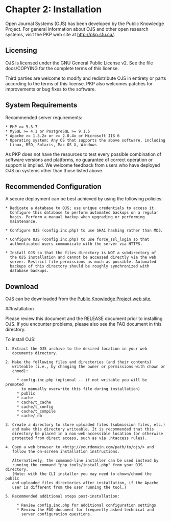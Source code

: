 # Chapter 2: Installation

Open Journal Systems (OJS) has been developed by the Public Knowledge Project.
For general information about OJS and other open research systems, visit the
PKP web site at <http://pkp.sfu.ca/>.

## Licensing

OJS is licensed under the GNU General Public License v2. See the file
docs/COPYING for the complete terms of this license.

Third parties are welcome to modify and redistribute OJS in entirety or parts
according to the terms of this license. PKP also welcomes patches for
improvements or bug fixes to the software.

## System Requirements

Recommended server requirements:

	* PHP >= 5.3.7
	* MySQL >= 4.1 or PostgreSQL >= 9.1.5
	* Apache >= 1.3.2x or >= 2.0.4x or Microsoft IIS 6
	* Operating system: Any OS that supports the above software, including
	  Linux, BSD, Solaris, Mac OS X, Windows

As PKP does not have the resources to test every possible combination of
software versions and platforms, no guarantee of correct operation or support
is implied. We welcome feedback from users who have deployed OJS on systems
other than those listed above.

## Recommended Configuration
A secure deployment can be best achieved by using the following policies:

	* Dedicate a database to OJS; use unique credentials to access it.
	  Configure this database to perform automated backups on a regular
	  basis. Perform a manual backup when upgrading or performing
	  maintenance.

	* Configure OJS (config.inc.php) to use SHA1 hashing rather than MD5.

	* Configure OJS (config.inc.php) to use force_ssl_login so that
	  authenticated users communicate with the server via HTTPS.

	* Install OJS so that the files directory is NOT a subdirectory of
	  the OJS installation and cannot be accessed directly via the web
	  server. Restrict file permissions as much as possible. Automated
	  backups of this directory should be roughly synchronized with
	  database backups.

## Download

OJS can be downloaded from the [Public Knowledge Project web site.](http://pkp.sfu.ca)


##Installation

Please review this document and the RELEASE document prior to installing OJS.
If you encounter problems, please also see the FAQ document in this directory.

To install OJS:

	1. Extract the OJS archive to the desired location in your web
	   documents directory.
	
	2. Make the following files and directories (and their contents)
	   writeable (i.e., by changing the owner or permissions with chown or
	   chmod):
	   
	     * config.inc.php (optional -- if not writable you will be prompted
	       to manually overwrite this file during installation)
	     * public
	     * cache
	     * cache/t_cache
	     * cache/t_config
	     * cache/t_compile
	     * cache/_db
	
	3. Create a directory to store uploaded files (submission files, etc.)
	   and make this directory writeable. It is recommended that this
	   directory be placed in a non-web-accessible location (or otherwise
	   protected from direct access, such as via .htaccess rules).
	   
	4. Open a web browser to <http://yourdomain.com/path/to/ojs/> and
	   follow the on-screen installation instructions.
	   
	   Alternatively, the command-line installer can be used instead by
	   running the command "php tools/install.php" from your OJS directory.
	   (Note: with the CLI installer you may need to chown/chmod the public
	   and uploaded files directories after installation, if the Apache
	   user is different from the user running the tool.)

	5. Recommended additional steps post-installation:
	
	     * Review config.inc.php for additional configuration settings
	     * Review the FAQ document for frequently asked technical and
	       server configuration questions.
